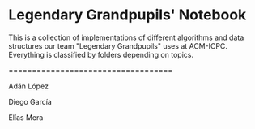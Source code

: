 Legendary Grandpupils' Notebook
===================================

This is a collection of implementations of different algorithms and data structures our team "Legendary Grandpupils" uses at ACM-ICPC.
Everything is classified by folders depending on topics.

===================================

Adán López

Diego García

Elías Mera
